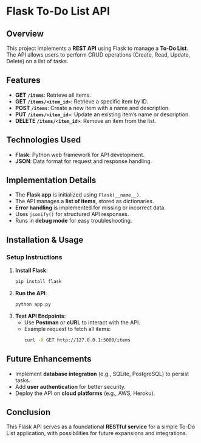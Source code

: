 # Flask To-Do List API 

## Overview
This project implements a **REST API** using Flask to manage a **To-Do List**. The API allows users to perform CRUD operations (Create, Read, Update, Delete) on a list of tasks.

## Features
- **GET `/items`**: Retrieve all items.
- **GET `/items/<item_id>`**: Retrieve a specific item by ID.
- **POST `/items`**: Create a new item with a name and description.
- **PUT `/items/<item_id>`**: Update an existing item’s name or description.
- **DELETE `/items/<item_id>`**: Remove an item from the list.

## Technologies Used
- **Flask**: Python web framework for API development.
- **JSON**: Data format for request and response handling.

## Implementation Details
- The **Flask app** is initialized using `Flask(__name__)`.
- The API manages a **list of items**, stored as dictionaries.
- **Error handling** is implemented for missing or incorrect data.
- Uses `jsonify()` for structured API responses.
- Runs in **debug mode** for easy troubleshooting.

## Installation & Usage
### **Setup Instructions**
1. **Install Flask**:
   ```bash
   pip install flask
   ```
2. **Run the API**:
   ```bash
   python app.py
   ```
3. **Test API Endpoints**:
   - Use **Postman** or **cURL** to interact with the API.
   - Example request to fetch all items:
     ```bash
     curl -X GET http://127.0.0.1:5000/items
     ```

## Future Enhancements
- Implement **database integration** (e.g., SQLite, PostgreSQL) to persist tasks.
- Add **user authentication** for better security.
- Deploy the API on **cloud platforms** (e.g., AWS, Heroku).

## Conclusion
This Flask API serves as a foundational **RESTful service** for a simple To-Do List application, with possibilities for future expansions and integrations.

